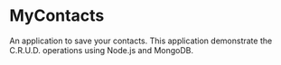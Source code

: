 # MyContacts
An application to save your contacts.
This application demonstrate the C.R.U.D. operations using Node.js and MongoDB.
